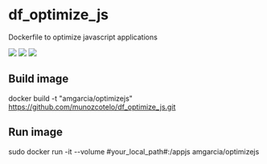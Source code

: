 # df_optimize_js

Dockerfile to optimize javascript applications

[![](https://images.microbadger.com/badges/image/amgarcia/df_optimize_js.svg)](https://microbadger.com/images/amgarcia/df_optimize_js "Get your own image badge on microbadger.com")
[![](https://images.microbadger.com/badges/version/amgarcia/df_optimize_js.svg)](https://microbadger.com/images/amgarcia/df_optimize_js "Get your own version badge on microbadger.com")
[![](https://images.microbadger.com/badges/license/amgarcia/df_optimize_js.svg)](https://microbadger.com/images/amgarcia/df_optimize_js "Get your own license badge on microbadger.com")

## Build image
docker build -t "amgarcia/optimizejs" https://github.com/munozcotelo/df_optimize_js.git
## Run image
sudo docker run -it --volume #your_local_path#:/appjs amgarcia/optimizejs


